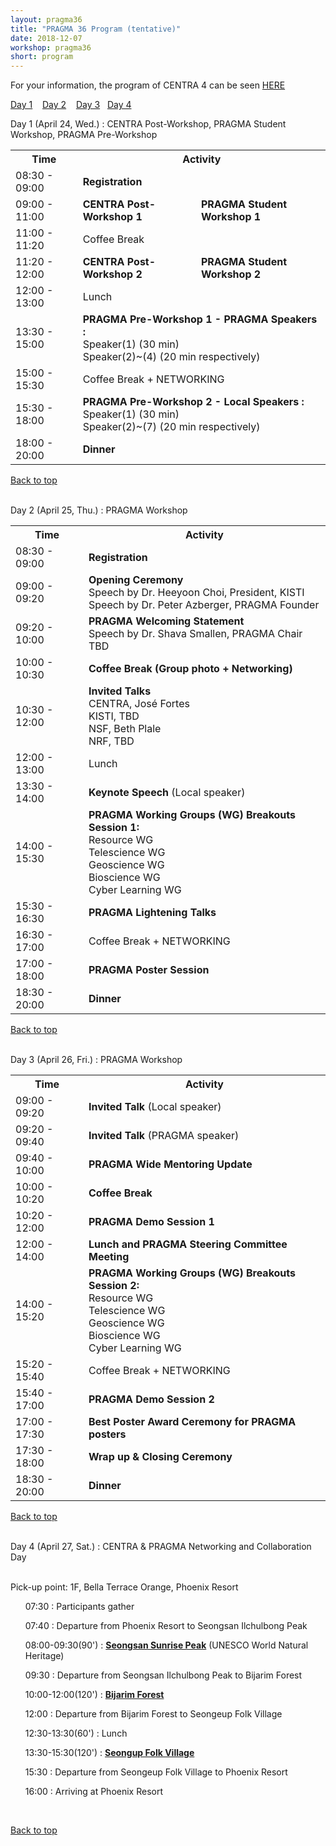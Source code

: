 ```yaml
---
layout: pragma36
title: "PRAGMA 36 Program (tentative)"
date: 2018-12-07
workshop: pragma36
short: program
---
```


For your information, the program of CENTRA 4 can be seen <a href="http://www.globalcentra.org/centra4/program.html" target="new">HERE</a>

[Day 1](#day1) &nbsp;&nbsp; [Day 2](#day2) &nbsp;&nbsp;
[Day 3](#day3) &nbsp;&nbsp;[Day 4](#day4)

<div class="border36" id="day1">Day 1 (April 24, Wed.) : CENTRA Post-Workshop, PRAGMA Student Workshop, PRAGMA Pre-Workshop</div>

<table class="program36">
  <tr>
    <th>Time</th>
    <th colspan="2">Activity</th>
  </tr>
  <tr>
    <td>08:30 - 09:00</td>
    <td colspan="2" class="break"><b>Registration</b></td>
  </tr>
  <tr>
    <td>09:00 - 11:00</td>
    <td> <b>CENTRA Post-Workshop 1</b> </td>
    <td> <b>PRAGMA Student Workshop 1</b> </td>
  </tr>
  <tr>
    <td>11:00 - 11:20</td>
    <td colspan="2" class="break">Coffee Break </td>
  </tr>
  <tr>
    <td>11:20 - 12:00</td>
    <td> <b>CENTRA Post-Workshop 2</b> </td>
    <td> <b>PRAGMA Student Workshop 2</b> </td>
  </tr>
  <tr>
    <td>12:00 - 13:00</td>
    <td  colspan="2" class="break">Lunch </td>
  </tr>
  <tr>
    <td>13:30 - 15:00</td>
    <td colspan="2"><b>PRAGMA Pre-Workshop 1 - PRAGMA Speakers : </b> <br>
      Speaker(1) (30 min) <br> 
      Speaker(2)~(4) (20 min respectively) </td>
  </tr>
  <tr>
    <td>15:00 - 15:30</td>
    <td colspan="2" class="break">Coffee Break  + NETWORKING </td>
  </tr>
  <tr>
    <td>15:30 - 18:00</td>
    <td colspan="2" ><b>PRAGMA Pre-Workshop 2 - Local Speakers : </b> <br>
      Speaker(1) (30 min) <br> 
      Speaker(2)~(7) (20 min respectively) </td>
  </tr>
  <tr>
    <td>18:00 - 20:00</td>
    <td colspan="2"><b>Dinner</b> </td>
  </tr>
</table>

[Back to top](/pragma36-program)

<br>

<div class="border36" id="day2">Day 2 (April 25, Thu.) : PRAGMA Workshop</div>

<table class="program36">
  <tr>
    <th>Time</th>
    <th>Activity</th>
  </tr>
  <tr>
    <td>08:30 - 09:00</td>
    <td><b>Registration</b></td>
  </tr>
  <tr>
    <td>09:00 - 09:20</td>
    <td><b>Opening Ceremony</b> <br>
      Speech by Dr. Heeyoon Choi, President, KISTI <br> 
      Speech by Dr. Peter Azberger, PRAGMA Founder </td>
  </tr>
  <tr>
    <td>09:20 - 10:00</td>
    <td><b>PRAGMA Welcoming Statement</b> <br>
      Speech by Dr. Shava Smallen, PRAGMA Chair <br> 
      TBD </td>
  </tr>
  <tr>
    <td>10:00 - 10:30</td>
    <td class="break"><b>Coffee Break (Group photo + Networking)</b></td>
  </tr>
  <tr>
    <td>10:30 - 12:00</td>
    <td><b>Invited Talks</b> <br>
      CENTRA, José Fortes <br> 
      KISTI, TBD <br> 
      NSF, Beth Plale <br>
      NRF, TBD</td>
  </tr>
  <tr>
    <td>12:00 - 13:00</td>
     <td class="break">Lunch </td>
  </tr>
  <tr>
    <td>13:30 - 14:00</td>
    <td><b>Keynote Speech</b> (Local speaker)</td>
  </tr>
  <tr>
    <td>14:00 - 15:30</td>
    <td><b>PRAGMA Working Groups (WG) Breakouts Session 1: </b> <br>
      Resource WG <br> 
      Telescience WG <br> 
      Geoscience WG <br>
      Bioscience WG <br>
      Cyber Learning WG </td>
  </tr>
  <tr>
    <td>15:30 - 16:30</td>
    <td><b>PRAGMA Lightening Talks </b></td>
  </tr>
  <tr>
    <td>16:30 - 17:00</td>
    <td class="break">Coffee Break  + NETWORKING </td>
  </tr>
  <tr>
    <td>17:00 - 18:00</td>
    <td><b>PRAGMA Poster Session</b></td>
  </tr>
  <tr>
    <td>18:30 - 20:00</td>
    <td class="break"><b>Dinner</b></td>
  </tr>
</table>

[Back to top](/pragma36-program)

<br>

<div class="border36" id="day3">Day 3 (April 26, Fri.) : PRAGMA Workshop</div>

<table class="program36">
  <tr>
    <th>Time</th>
    <th>Activity</th>
  </tr>
  <tr>
    <td>09:00 - 09:20</td>
    <td><b>Invited Talk</b> (Local speaker)</td>
  </tr>
  <tr>
    <td>09:20 - 09:40</td>
    <td><b>Invited Talk</b> (PRAGMA speaker)</td>
  </tr>
  <tr>
    <td>09:40 - 10:00</td>
    <td><b>PRAGMA Wide Mentoring Update </b></td>
  </tr>
  <tr>
    <td>10:00 - 10:20</td>
    <td class="break"><b>Coffee Break</b></td>
  </tr>
  <tr>
    <td>10:20 - 12:00</td>
    <td><b>PRAGMA Demo Session 1</b></td>
  </tr>
  <tr>
    <td>12:00 - 14:00</td>
    <td><b>Lunch and PRAGMA Steering Committee Meeting</b></td>
  </tr>
  <tr>
    <td>14:00 - 15:20</td>
    <td><b>PRAGMA Working Groups (WG) Breakouts Session 2: </b> <br>
      Resource WG <br> 
      Telescience WG <br> 
      Geoscience WG <br>
      Bioscience WG <br>
      Cyber Learning WG </td>
  </tr> 
  <tr>
    <td>15:20 - 15:40</td>
    <td class="break">Coffee Break  + NETWORKING </td>
  </tr>
  <tr>
    <td>15:40 - 17:00</td>
    <td><b>PRAGMA Demo Session 2</b></td>
  </tr> 
  <tr>
    <td>17:00 - 17:30</td>
    <td><b>Best Poster Award Ceremony for PRAGMA posters</b></td>
  </tr>
  <tr>
    <td>17:30 - 18:00</td>
    <td><b>Wrap up & Closing Ceremony</b></td>
  </tr>
  <tr>
    <td>18:30 - 20:00</td>
    <td class="break"><b>Dinner</b></td>
  </tr>
</table>

[Back to top](/pragma36-program)

<br>

<div class="border36" id="day4">Day 4 (April 27, Sat.) : CENTRA & PRAGMA Networking and Collaboration Day  </div><br>

Pick-up point: 1F, Bella Terrace Orange, Phoenix Resort<br>
<ul>07:30 : Participants gather</ul>
<ul>07:40 : Departure from Phoenix Resort to Seongsan Ilchulbong Peak</ul>
<ul>08:00-09:30(90') : <a href="https://www.visitjeju.net/en/detail/view?contentsid=CONT_000000000500349&menuId=DOM_000001817000000001#p1" target="new"><b>Seongsan Sunrise Peak</b></a> (UNESCO World Natural Heritage)</ul>
<ul>09:30 : Departure from Seongsan Ilchulbong Peak to Bijarim Forest </ul>
<ul>10:00-12:00(120') : <a href="https://www.visitjeju.net/en/detail/view?contentsid=CONT_000000000500270&menuId=DOM_000001817000000001#p2" target="new"><b>Bijarim Forest</b></a></ul>
<ul>12:00 : Departure from Bijarim Forest to Seongeup Folk Village</ul>
<ul>12:30-13:30(60') : Lunch</ul>
<ul>13:30-15:30(120') : <a href="https://www.visitjeju.net/en/detail/view?contentsid=CONT_000000000500351&menuId=DOM_000001817000000001#p7" target="new"><b>Seongup Folk Village</b></a></ul>
<ul>15:30 : Departure from Seongeup Folk Village to Phoenix Resort</ul>
<ul>16:00 : Arriving at Phoenix Resort</ul><br>

[Back to top](/pragma36-program)

<br>
